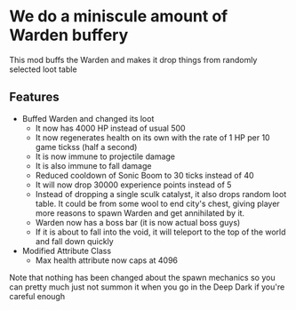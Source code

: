 # We do a miniscule amount of Warden buffery
This mod buffs the Warden and makes it drop things from randomly selected loot table

## Features
- Buffed Warden and changed its loot 
    - It now has 4000 HP instead of usual 500
    - It now regenerates health on its own with the rate of 1 HP per 10 game tickss (half a second)
    - It is now immune to projectile damage
    - It is also immune to fall damage
    - Reduced cooldown of Sonic Boom to 30 ticks instead of 40
    - It will now drop 30000 experience points instead of 5
    - Instead of dropping a single sculk catalyst, it also drops random loot table. It could be from some wool to 
  end city's chest, giving player more reasons to spawn Warden and get annihilated by it.
    - Warden now has a boss bar (it is now actual boss guys)
    - If it is about to fall into the void, it will teleport to the top of the world and fall down quickly
- Modified Attribute Class
    - Max health attribute now caps at 4096

Note that nothing has been changed about the spawn mechanics so you can 
pretty much just not summon it when you go in the Deep Dark if you're careful enough